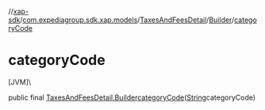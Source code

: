 //[xap-sdk](../../../../index.md)/[com.expediagroup.sdk.xap.models](../../index.md)/[TaxesAndFeesDetail](../index.md)/[Builder](index.md)/[categoryCode](category-code.md)

# categoryCode

[JVM]\

public final [TaxesAndFeesDetail.Builder](index.md)[categoryCode](category-code.md)([String](https://docs.oracle.com/javase/8/docs/api/java/lang/String.html)categoryCode)
